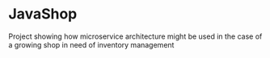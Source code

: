 # JavaShop
Project showing how microservice architecture might be used in the case of a growing shop in need of inventory management
